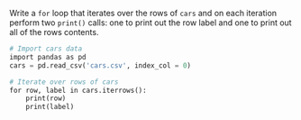 Write a `for` loop that iterates over the rows of `cars` and on each iteration perform two `print()` calls: one to print out the row label and one to print out all of the rows contents.
```Python
# Import cars data
import pandas as pd
cars = pd.read_csv('cars.csv', index_col = 0)

# Iterate over rows of cars
for row, label in cars.iterrows():
    print(row)
    print(label)
```

